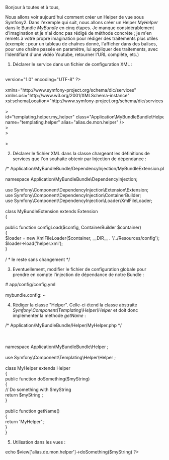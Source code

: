 
<p class="standard">
  Bonjour à toutes et à tous,
</p>

<p class="standard">
  Nous allons voir aujourd'hui comment créer un Helper de vue sous Symfony2. Dans l'exemple qui suit, nous allons créer un Helper <i>MyHelper</i> dans le Bundle <i>MyBundle</i> en cinq étapes. Je manque considérablement d'imagination et je n'ai donc pas rédigé de méthode concrète ; je m'en remets à votre propre imagination pour rédiger des traitements plus utiles (exemple : pour un tableau de chaînes donné, l'afficher dans des balises, pour une chaîne passée en paramètre, lui appliquer des traitements, avec l'identifiant d'une vidéo Youtube, retourner l'URL complète, etc.)
</p>

1. Déclarer le service dans un fichier de configuration XML :

<div class="codecolorer-container xml vibrant" style="overflow:auto;white-space:nowrap;width:100%;">
  <div class="xml codecolorer">
    <span class="sc-1"><!-- Application/MyBundle/Resources/config/helper.xml --></span><br /> <span class="sc3"><span class="re1"><?xml</span> <span class="re0">version</span>=<span class="st0">"1.0"</span> <span class="re0">encoding</span>=<span class="st0">"UTF-8"</span> <span class="re2">?></span></span><br /> <br /> <span class="sc3"><span class="re1"><container</span> <span class="re0">xmlns</span>=<span class="st0">"http://www.symfony-project.org/schema/dic/services"</span></span><br /> <span class="sc3">    <span class="re0">xmlns:xsi</span>=<span class="st0">"http://www.w3.org/2001/XMLSchema-instance"</span></span><br /> <span class="sc3">    <span class="re0">xsi:schemaLocation</span>=<span class="st0">"http://www.symfony-project.org/schema/dic/services http://www.symfony-project.org/schema/dic/services/services-1.0.xsd"</span><span class="re2">></span></span><br /> <br />     <span class="sc3"><span class="re1"><services<span class="re2">></span></span></span><br />         <span class="sc3"><span class="re1"><service</span> <span class="re0">id</span>=<span class="st0">"templating.helper.my_helper"</span> <span class="re0">class</span>=<span class="st0">"Application\MyBundleBundle\Helper\MyHelper"</span><span class="re2">></span></span><br />             <span class="sc3"><span class="re1"><tag</span> <span class="re0">name</span>=<span class="st0">"templating.helper"</span> <span class="re0">alias</span>=<span class="st0">"alias.de.mon.helper"</span> <span class="re2">/></span></span><br />         <span class="sc3"><span class="re1"></service<span class="re2">></span></span></span><br />     <span class="sc3"><span class="re1"></services<span class="re2">></span></span></span><br /> <br /> <span class="sc3"><span class="re1"></container<span class="re2">></span></span></span>
  </div>
</div>

2. Déclarer le fichier XML dans la classe chargeant les définitions de services que l'on souhaite obtenir par Injection de dépendance :

<div class="codecolorer-container php vibrant" style="overflow:auto;white-space:nowrap;width:100%;">
  <div class="php codecolorer">
    <span class="coMULTI">/* Application/MyBundleBundle/DependencyInjection/MyBundleExtension.php */</span><br /> <br /> <span class="kw2">namespace</span> Application\MyBundleBundle\DependencyInjection<span class="sy0">;</span><br /> <br /> <span class="kw2">use</span> Symfony\Component\DependencyInjection\Extension\Extension<span class="sy0">;</span><br /> <span class="kw2">use</span> Symfony\Component\DependencyInjection\ContainerBuilder<span class="sy0">;</span><br /> <span class="kw2">use</span> Symfony\Component\DependencyInjection\Loader\XmlFileLoader<span class="sy0">;</span><br /> <br /> <span class="kw2">class</span> MyBundleExtension <span class="kw2">extends</span> Extension<br /> <span class="br0">&#123;</span><br /> <br />     <span class="kw2">public</span> <span class="kw2">function</span> configLoad<span class="br0">&#40;</span><span class="re0">$config</span><span class="sy0">,</span> ContainerBuilder <span class="re0">$container</span><span class="br0">&#41;</span><br />     <span class="br0">&#123;</span><br />         <span class="re0">$loader</span> <span class="sy0">=</span> <span class="kw2">new</span> XmlFileLoader<span class="br0">&#40;</span><span class="re0">$container</span><span class="sy0">,</span> __DIR__ <span class="sy0">.</span> <span class="st_h">'/../Resources/config'</span><span class="br0">&#41;</span><span class="sy0">;</span><br />         <span class="re0">$loader</span><span class="sy0">-></span><span class="me1">load</span><span class="br0">&#40;</span><span class="st_h">'helper.xml'</span><span class="br0">&#41;</span><span class="sy0">;</span><br />     <span class="br0">&#125;</span><br /> <br />    <span class="sy0">/</span> <span class="sy0">*</span> le reste sans changement <span class="sy0">*/</span>
  </div>
</div>

3. Eventuellement, modifier le fichier de configuration globale pour prendre en compte l'injection de dépendance de notre Bundle :

<div class="codecolorer-container yaml vibrant" style="overflow:auto;white-space:nowrap;width:100%;">
  <div class="yaml codecolorer">
    <span class="co1"># app/config/config.yml</span><br /> <span class="co3"><br /> mybundle.config</span><span class="sy2">: </span>~
  </div>
</div>

4. Rédiger la classe "Helper". Celle-ci étend la classe abstraite *Symfony\Component\Templating\Helper\Helper* et doit donc implémenter la méthode *getName* :

<div class="codecolorer-container php vibrant" style="overflow:auto;white-space:nowrap;width:100%;">
  <div class="php codecolorer">
     /* Application/MyBundleBundle/Helper/MyHelper.php */<br /> <br /> <span class="kw2"><?php</span><br /> <br /> <span class="kw2">namespace</span> Application\MyBundleBundle\Helper <span class="sy0">;</span><br /> <br /> <span class="kw2">use</span> Symfony\Component\Templating\Helper\Helper <span class="sy0">;</span><br /> <br /> <span class="kw2">class</span> MyHelper <span class="kw2">extends</span> Helper<br /> <span class="br0">&#123;</span><br />     <span class="kw2">public</span> <span class="kw2">function</span> doSomething<span class="br0">&#40;</span><span class="re0">$myString</span><span class="br0">&#41;</span><br />     <span class="br0">&#123;</span><br />          <span class="co1">// Do something with $myString</span><br />          <span class="kw1">return</span> <span class="re0">$myString</span> <span class="sy0">;</span> <br />     <span class="br0">&#125;</span><br /> <br />     <span class="kw2">public</span> <span class="kw2">function</span> getName<span class="br0">&#40;</span><span class="br0">&#41;</span><br />     <span class="br0">&#123;</span><br />         <span class="kw1">return</span> <span class="st_h">'MyHelper'</span> <span class="sy0">;</span><br />     <span class="br0">&#125;</span><br /> <span class="br0">&#125;</span>
  </div>
</div>

5. Utilisation dans les vues :

<div class="codecolorer-container php vibrant" style="overflow:auto;white-space:nowrap;width:100%;">
  <div class="php codecolorer">
    <span class="kw2"><?php</span> <span class="kw1">echo</span> <span class="re0">$view</span><span class="br0">&#91;</span><span class="st_h">'alias.de.mon.helper'</span><span class="br0">&#93;</span><span class="sy0">-></span><span class="me1">doSomething</span><span class="br0">&#40;</span><span class="re0">$myString</span><span class="br0">&#41;</span> <span class="sy1">?></span>
  </div>
</div>